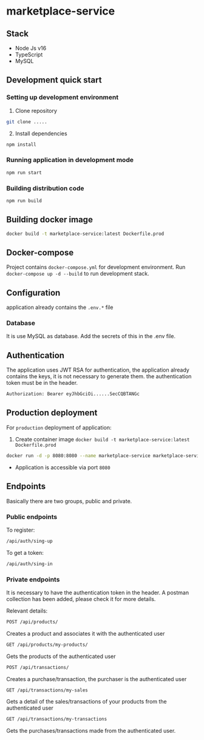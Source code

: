 # marketplace-service
## Stack
- Node Js v16
- TypeScript
- MySQL

## Development quick start

### Setting up development environment

1. Clone repository

```bash
git clone .....
```

2. Install dependencies

```bash
npm install
```

### Running application in development mode

```bash
npm run start
```


### Building distribution code

```bash
npm run build
```

## Building docker image

```bash
docker build -t marketplace-service:latest Dockerfile.prod
```

## Docker-compose

Project contains `docker-compose.yml` for development environment.
Run `docker-compose up -d --build` to run development stack.

## Configuration

application already contains the `.env.*` file

### Database
It is use MySQL as database. Add the secrets of this in the .env file.

## Authentication
The application uses JWT RSA for authentication, the application already contains the keys, it is not necessary to generate them.
the authentication token must be in the header.
```bash
Authorization: Bearer eyJhbGciOi......SecCQBTANGc
```

## Production deployment

For `production` deployment of application:

1. Create container image `docker build -t marketplace-service:latest Dockerfile.prod`

```bash
docker run -d -p 8080:8080 --name marketplace-service marketplace-service:latest
```

- Application is accessible via port `8080`

## Endpoints
Basically there are two groups, public and private.

### Public endpoints
To register:
```bash
/api/auth/sing-up
```
To get a token:
```bash
/api/auth/sing-in
```

### Private endpoints
It is necessary to have the authentication token in the header. A postman collection has been added, please check it for more details.

Relevant details:

```bash
POST /api/products/
```
Creates a product and associates it with the authenticated user

```bash
GET /api/products/my-products/
```
Gets the products of the authenticated user

```bash
POST /api/transactions/
```
Creates a purchase/transaction, the purchaser is the authenticated user

```bash
GET /api/transactions/my-sales
```
Gets a detail of the sales/transactions of your products from the authenticated user

```bash
GET /api/transactions/my-transactions
```
Gets the purchases/transactions made from the authenticated user.